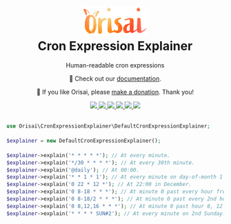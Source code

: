 <h1 align="center">
	<img src="https://github.com/orisai/.github/blob/main/images/repo_title.png?raw=true" alt="Orisai"/>
	<br/>
	Cron Expression Explainer
</h1>

<p align="center">
    Human-readable cron expressions
</p>

<p align="center">
	📄 Check out our <a href="docs/README.md">documentation</a>.
</p>

<p align="center">
	💸 If you like Orisai, please <a href="https://orisai.dev/sponsor">make a donation</a>. Thank you!
</p>

<p align="center">
	<a href="https://github.com/orisai/cron-expression-explainer/actions?query=workflow%3ACI">
		<img src="https://github.com/orisai/cron-expression-explainer/workflows/CI/badge.svg">
	</a>
	<a href="https://coveralls.io/r/orisai/cron-expression-explainer">
		<img src="https://badgen.net/coveralls/c/github/orisai/cron-expression-explainer/v1.x?cache=300">
	</a>
	<a href="https://dashboard.stryker-mutator.io/reports/github.com/orisai/cron-expression-explainer/v1.x">
		<img src="https://badge.stryker-mutator.io/github.com/orisai/cron-expression-explainer/v1.x">
	</a>
	<a href="https://packagist.org/packages/orisai/cron-expression-explainer">
		<img src="https://badgen.net/packagist/dt/orisai/cron-expression-explainer?cache=3600">
	</a>
	<a href="https://packagist.org/packages/orisai/cron-expression-explainer">
		<img src="https://badgen.net/packagist/v/orisai/cron-expression-explainer?cache=3600">
	</a>
	<a href="https://choosealicense.com/licenses/mpl-2.0/">
		<img src="https://badgen.net/badge/license/MPL-2.0/blue?cache=3600">
	</a>
<p>

##

```php
use Orisai\CronExpressionExplainer\DefaultCronExpressionExplainer;

$explainer = new DefaultCronExpressionExplainer();

$explainer->explain('* * * * *'); // At every minute.
$explainer->explain('*/30 * * * *'); // At every 30th minute.
$explainer->explain('@daily'); // At 00:00.
$explainer->explain('* * 1 * 1'); // At every minute on day-of-month 1 and on every Monday.
$explainer->explain('0 22 * 12 *'); // At 22:00 in December.
$explainer->explain('0 8-18 * * *'); // At minute 0 past every hour from 8 through 18.
$explainer->explain('0 8-18/2 * * *'); // At minute 0 past every 2nd hour from 8 through 18.
$explainer->explain('0 8,12,16 * * *'); // At minute 0 past hour 8, 12 and 16.
$explainer->explain('* * * * SUN#2'); // At every minute on 2nd Sunday.
```

